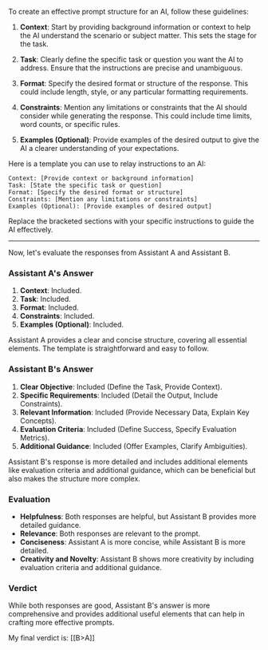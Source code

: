 
To create an effective prompt structure for an AI, follow these guidelines:

1. **Context**: Start by providing background information or context to help the AI understand the scenario or subject matter. This sets the stage for the task.

2. **Task**: Clearly define the specific task or question you want the AI to address. Ensure that the instructions are precise and unambiguous.

3. **Format**: Specify the desired format or structure of the response. This could include length, style, or any particular formatting requirements.

4. **Constraints**: Mention any limitations or constraints that the AI should consider while generating the response. This could include time limits, word counts, or specific rules.

5. **Examples (Optional)**: Provide examples of the desired output to give the AI a clearer understanding of your expectations.

Here is a template you can use to relay instructions to an AI:

```
Context: [Provide context or background information]
Task: [State the specific task or question]
Format: [Specify the desired format or structure]
Constraints: [Mention any limitations or constraints]
Examples (Optional): [Provide examples of desired output]
```

Replace the bracketed sections with your specific instructions to guide the AI effectively.

---

Now, let's evaluate the responses from Assistant A and Assistant B.

### Assistant A's Answer
1. **Context**: Included.
2. **Task**: Included.
3. **Format**: Included.
4. **Constraints**: Included.
5. **Examples (Optional)**: Included.

Assistant A provides a clear and concise structure, covering all essential elements. The template is straightforward and easy to follow.

### Assistant B's Answer
1. **Clear Objective**: Included (Define the Task, Provide Context).
2. **Specific Requirements**: Included (Detail the Output, Include Constraints).
3. **Relevant Information**: Included (Provide Necessary Data, Explain Key Concepts).
4. **Evaluation Criteria**: Included (Define Success, Specify Evaluation Metrics).
5. **Additional Guidance**: Included (Offer Examples, Clarify Ambiguities).

Assistant B's response is more detailed and includes additional elements like evaluation criteria and additional guidance, which can be beneficial but also makes the structure more complex.

### Evaluation
- **Helpfulness**: Both responses are helpful, but Assistant B provides more detailed guidance.
- **Relevance**: Both responses are relevant to the prompt.
- **Conciseness**: Assistant A is more concise, while Assistant B is more detailed.
- **Creativity and Novelty**: Assistant B shows more creativity by including evaluation criteria and additional guidance.

### Verdict
While both responses are good, Assistant B's answer is more comprehensive and provides additional useful elements that can help in crafting more effective prompts.

My final verdict is: [[B>A]]